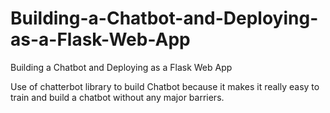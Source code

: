 # Building-a-Chatbot-and-Deploying-as-a-Flask-Web-App
Building a Chatbot and Deploying as a Flask Web App


Use of chatterbot library to build Chatbot because it makes it really easy to train and build a chatbot without any major barriers.
